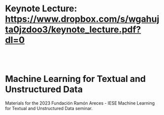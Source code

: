 # Keynote Lecture: https://www.dropbox.com/s/wgahujta0jzdoo3/keynote_lecture.pdf?dl=0 

<br> 
<br>

# Machine Learning for Textual and Unstructured Data 
Materials for the 2023 Fundación Ramón Areces - IESE Machine Learning for Textual and Unstructured Data seminar.
